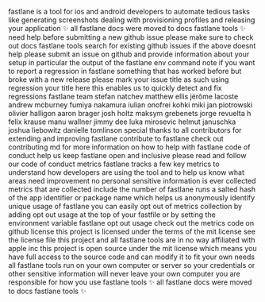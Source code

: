 fastlane is a tool for ios and android developers to automate tedious tasks like generating screenshots dealing with provisioning profiles and releasing your application ✨ all fastlane docs were moved to docs fastlane tools ✨ need help before submitting a new github issue please make sure to check out docs fastlane tools search for existing github issues if the above doesnt help please submit an issue on github and provide information about your setup in particular the output of the fastlane env command note if you want to report a regression in fastlane something that has worked before but broke with a new release please mark your issue title as such using regression your title here this enables us to quickly detect and fix regressions fastlane team stefan natchev matthew ellis jérôme lacoste andrew mcburney fumiya nakamura iulian onofrei kohki miki jan piotrowski olivier halligon aaron brager josh holtz maksym grebenets jorge revuelta h felix krause manu wallner jimmy dee luka mirosevic helmut januschka joshua liebowitz danielle tomlinson special thanks to all contributors for extending and improving fastlane contribute to fastlane check out contributing md for more information on how to help with fastlane code of conduct help us keep fastlane open and inclusive please read and follow our code of conduct metrics fastlane tracks a few key metrics to understand how developers are using the tool and to help us know what areas need improvement no personal sensitive information is ever collected metrics that are collected include the number of fastlane runs a salted hash of the app identifier or package name which helps us anonymously identify unique usage of fastlane you can easily opt out of metrics collection by adding opt out usage at the top of your fastfile or by setting the environment variable fastlane opt out usage check out the metrics code on github license this project is licensed under the terms of the mit license see the license file this project and all fastlane tools are in no way affiliated with apple inc this project is open source under the mit license which means you have full access to the source code and can modify it to fit your own needs all fastlane tools run on your own computer or server so your credentials or other sensitive information will never leave your own computer you are responsible for how you use fastlane tools ✨ all fastlane docs were moved to docs fastlane tools ✨
